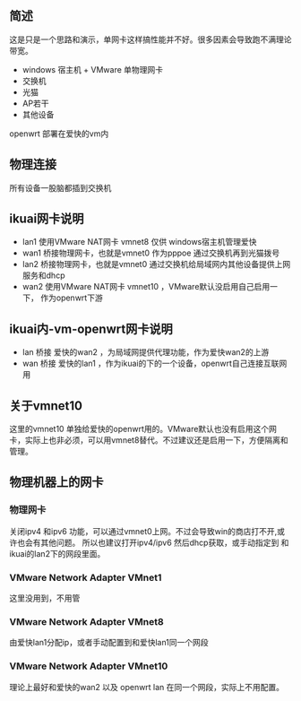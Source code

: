 ##  简述
这是只是一个思路和演示，单网卡这样搞性能并不好。很多因素会导致跑不满理论带宽。    
- windows 宿主机 + VMware  单物理网卡
- 交换机
- 光猫
- AP若干
- 其他设备

openwrt 部署在爱快的vm内
## 物理连接
所有设备一股脑都插到交换机

## ikuai网卡说明
- lan1 使用VMware NAT网卡 vmnet8  仅供 windows宿主机管理爱快     
- wan1 桥接物理网卡，也就是vmnet0  作为pppoe 通过交换机再到光猫拨号    
- lan2 桥接物理网卡，也就是vmnet0   通过交换机给局域网内其他设备提供上网服务和dhcp   
- wan2 使用VMware NAT网卡 vmnet10 ，VMware默认没启用自己启用一下， 作为openwrt下游   

## ikuai内-vm-openwrt网卡说明
- lan 桥接 爱快的wan2 ，为局域网提供代理功能，作为爱快wan2的上游    
- wan 桥接 爱快的lan1 ，作为ikuai的下的一个设备，openwrt自己连接互联网用   

## 关于vmnet10
这里的vmnet10 单独给爱快的openwrt用的。VMware默认也没有启用这个网卡，实际上也非必须，可以用vmnet8替代。不过建议还是启用一下，方便隔离和管理。

## 物理机器上的网卡
### 物理网卡
关闭ipv4 和ipv6 功能，可以通过vmnet0上网。不过会导致win的商店打不开,或许也会有其他问题。
所以也建议打开ipv4/ipv6 然后dhcp获取，或手动指定到 和ikuai的lan2下的网段里面。
### VMware Network Adapter VMnet1
这里没用到，不用管
### VMware Network Adapter VMnet8
由爱快lan1分配ip，或者手动配置到和爱快lan1同一个网段
### VMware Network Adapter VMnet10
理论上最好和爱快的wan2 以及 openwrt lan 在同一个网段，实际上不用配置。
